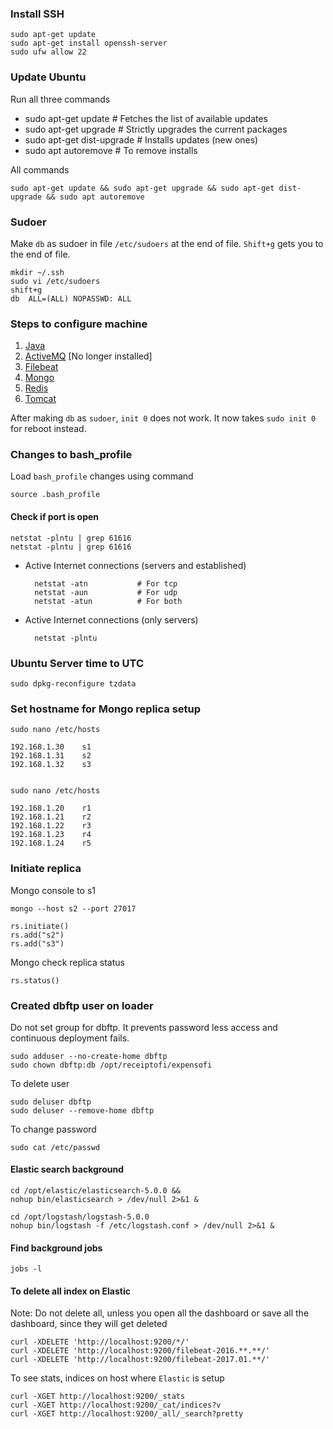 ### Install SSH
    
    sudo apt-get update
    sudo apt-get install openssh-server
    sudo ufw allow 22
    
### Update Ubuntu
Run all three commands
    
- sudo apt-get update        # Fetches the list of available updates
- sudo apt-get upgrade       # Strictly upgrades the current packages
- sudo apt-get dist-upgrade  # Installs updates (new ones)
- sudo apt autoremove        # To remove installs 

All commands 

    sudo apt-get update && sudo apt-get upgrade && sudo apt-get dist-upgrade && sudo apt autoremove

### Sudoer
Make `db` as sudoer in file `/etc/sudoers` at the end of file. `Shift+g` gets you to the end of file.

    mkdir ~/.ssh
    sudo vi /etc/sudoers
    shift+g
    db  ALL=(ALL) NOPASSWD: ALL
    
### Steps to configure machine
    
01. [Java](java.md)
02. [ActiveMQ](activemq.md) [No longer installed]
03. [Filebeat](filebeat.md)
04. [Mongo](mongo.md)
05. [Redis](redis.md)
06. [Tomcat](tomcat.md)
    
After making `db` as `sudoer`, `init 0` does not work. It now takes `sudo init 0` for reboot instead.
### Changes to bash_profile
Load `bash_profile` changes using command

    source .bash_profile

#### Check if port is open 
    
    netstat -plntu | grep 61616
    netstat -plntu | grep 61616
    
- Active Internet connections (servers and established)
    
        netstat -atn           # For tcp
        netstat -aun           # For udp
        netstat -atun          # For both

- Active Internet connections (only servers)
    
        netstat -plntu
    
### Ubuntu Server time to UTC
    
    sudo dpkg-reconfigure tzdata    
    
### Set hostname for Mongo replica setup
    
    sudo nano /etc/hosts
    
    192.168.1.30    s1
    192.168.1.31    s2
    192.168.1.32    s3
    
    
    sudo nano /etc/hosts
        
    192.168.1.20    r1
    192.168.1.21    r2
    192.168.1.22    r3
    192.168.1.23    r4
    192.168.1.24    r5
    
### Initiate replica
Mongo console to s1   
 
    mongo --host s2 --port 27017
    
    rs.initiate()
    rs.add("s2")
    rs.add("s3")
    
Mongo check replica status
    
    rs.status()
    
### Created dbftp user on loader
Do not set group for dbftp. It prevents password less access and continuous deployment fails.  

    sudo adduser --no-create-home dbftp
    sudo chown dbftp:db /opt/receiptofi/expensofi
    
To delete user
    
    sudo deluser dbftp
    sudo deluser --remove-home dbftp
    
To change password
    
    sudo cat /etc/passwd
    
    
#### Elastic search background
    
    cd /opt/elastic/elasticsearch-5.0.0 &&
    nohup bin/elasticsearch > /dev/null 2>&1 &
         
    cd /opt/logstash/logstash-5.0.0
    nohup bin/logstash -f /etc/logstash.conf > /dev/null 2>&1 &
                   
#### Find background jobs
                   
    jobs -l              
         
#### To delete all index on Elastic 

Note: Do not delete all, unless you open all the dashboard or save all the dashboard, since they will get deleted 
    
    curl -XDELETE 'http://localhost:9200/*/'
    curl -XDELETE 'http://localhost:9200/filebeat-2016.**.**/'
    curl -XDELETE 'http://localhost:9200/filebeat-2017.01.**/'
    
To see stats, indices on host where `Elastic` is setup
    
    curl -XGET http://localhost:9200/_stats
    curl -XGET http://localhost:9200/_cat/indices?v
    curl -XGET http://localhost:9200/_all/_search?pretty         